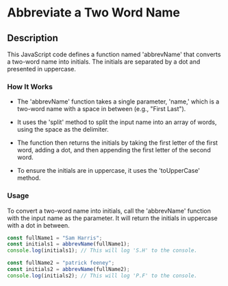 # Abbreviate a Two Word Name

## Description

This JavaScript code defines a function named 'abbrevName' that converts a two-word name into initials. The initials are separated by a dot and presented in uppercase.

### How It Works

- The 'abbrevName' function takes a single parameter, 'name,' which is a two-word name with a space in between (e.g., "First Last").

- It uses the 'split' method to split the input name into an array of words, using the space as the delimiter.

- The function then returns the initials by taking the first letter of the first word, adding a dot, and then appending the first letter of the second word.

- To ensure the initials are in uppercase, it uses the 'toUpperCase' method.

### Usage

To convert a two-word name into initials, call the 'abbrevName' function with the input name as the parameter. It will return the initials in uppercase with a dot in between.

```javascript
const fullName1 = "Sam Harris";
const initials1 = abbrevName(fullName1);
console.log(initials1); // This will log 'S.H' to the console.

const fullName2 = "patrick feeney";
const initials2 = abbrevName(fullName2);
console.log(initials2); // This will log 'P.F' to the console.
